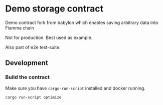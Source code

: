 # Demo storage contract 

Demo contract fork from babylon which enables saving arbitrary data into Fiamma chain 

Not for production. Best used as example.

Also part of e2e test-suite.

## Development

### Build the contract

Make sure you have `cargo-run-script` installed and docker running.

```bash
cargo run-script optimize
```
